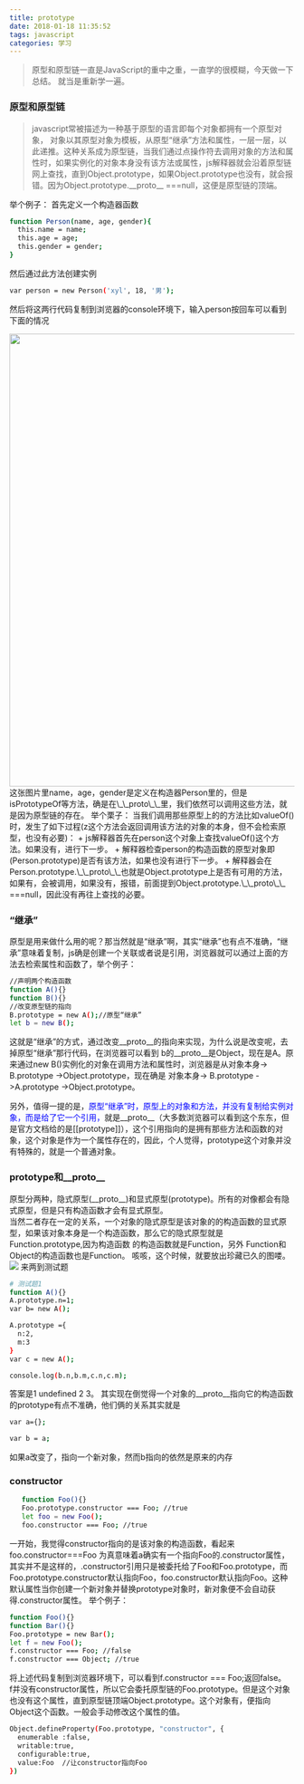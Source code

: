 ```yaml
---
title: prototype
date: 2018-01-18 11:35:52
tags: javascript
categories: 学习
---
```


>原型和原型链一直是JavaScript的重中之重，一直学的很模糊，今天做一下总结。
> 就当是重新学一遍。

<!--more-->

### 原型和原型链
>javascript常被描述为一种基于原型的语言即每个对象都拥有一个原型对象，
>对象以其原型对象为模板，从原型“继承”方法和属性，一层一层，以此递推。这种关系成为原型链，当我们通过点操作符去调用对象的方法和属性时，如果实例化的对象本身没有该方法或属性，js解释器就会沿着原型链网上查找，直到Object.prototype，如果Object.prototype也没有，就会报错。因为Object.prototype.\_\_proto\_\_ ===null，这便是原型链的顶端。

举个例子：
首先定义一个构造器函数
```bash
function Person(name, age, gender){
  this.name = name;
  this.age = age;
  this.gender = gender;
}

```
然后通过此方法创建实例

```bash
var person = new Person('xyl', 18, '男');
```
然后将这两行代码复制到浏览器的console环境下，输入person按回车可以看到下面的情况

<img src="https://xuyonglinblog.oss-cn-beijing.aliyuncs.com/prototype1.png" width="800">
这张图片里name，age，gender是定义在构造器Person里的，但是isPrototypeOf等方法，确是在\_\_proto\_\_里，我们依然可以调用这些方法，就是因为原型链的存在。
举个栗子：
当我们调用那些原型上的的方法比如valueOf()时，发生了如下过程(z这个方法会返回调用该方法的对象的本身，但不会检索原型，也没有必要)：
+ js解释器首先在person这个对象上查找valueOf()这个方法。如果没有，进行下一步。
+ 解释器检查person的构造函数的原型对象即(Person.prototype)是否有该方法，如果也没有进行下一步。
+ 解释器会在Person.prototype.\_\_proto\_\_也就是Object.prototype上是否有可用的方法，如果有，会被调用，如果没有，报错，前面提到Object.prototype.\_\_proto\_\_ ===null，因此没有再往上查找的必要。


### “继承”
原型是用来做什么用的呢？那当然就是“继承”啊，其实“继承”也有点不准确，“继承”意味着复制，js确是创建一个关联或者说是引用，浏览器就可以通过上面的方法去检索属性和函数了，举个例子：
```bash
//声明两个构造函数
function A(){}
function B(){}
//改变原型链的指向
B.prototype = new A();//原型“继承”
let b = new B();
```
这就是“继承”的方式，通过改变\_\_proto\_\_的指向来实现，为什么说是改变呢，去掉原型“继承”那行代码，在浏览器可以看到 b的\_\_proto\_\_是Object，现在是A。原来通过new B()实例化的对象在调用方法和属性时，浏览器是从对象本身-> B.prototype ->Object.prototype，现在确是 对象本身-> B.prototype ->A.prototype ->Object.prototype。
<br>

另外，值得一提的是，<font color="blue">原型“继承”时，原型上的对象和方法，并没有复制给实例对象，而是给了它一个引用，</font>就是\_\_proto\_\_（大多数浏览器可以看到这个东东，但是官方文档给的是[[prototype]]），这个引用指向的是拥有那些方法和函数的对象，这个对象是作为一个属性存在的，因此，个人觉得，prototype这个对象并没有特殊的，就是一个普通对象。



### prototype和\_\_proto\_\_

原型分两种，隐式原型(\_\_proto\_\_)和显式原型(prototype)。所有的对像都会有隐式原型，但是只有构造函数才会有显式原型。
<br>当然二者存在一定的关系，一个对象的隐式原型是该对象的的构造函数的显式原型，如果该对象本身是一个构造函数，那么它的隐式原型就是Function.prototype,因为构造函数 的构造函数就是Function，另外 Function和Object的构造函数也是Function。
咳咳，这个时候，就要放出珍藏已久的图喽。
![](https://xuyonglinblog.oss-cn-beijing.aliyuncs.com/prototype.jpg)
来两到测试题
```bash
# 测试题1
function A(){}
A.prototype.n=1;
var b= new A();

A.prototype ={
  n:2,
  m:3
}
var c = new A();

console.log(b.n,b.m,c.n,c.m);

```
答案是1 undefined 2 3。
其实现在倒觉得一个对象的__proto__指向它的构造函数的prototype有点不准确，他们俩的关系其实就是
```bash
var a={};

var b = a;


```
如果a改变了，指向一个新对象，然而b指向的依然是原来的内存
### constructor

```bash
   function Foo(){}
   Foo.prototype.constructor === Foo; //true
   let foo = new Foo();
   foo.constructor === Foo; //true
```
一开始，我觉得constructor指向的是该对象的构造函数，看起来foo.constructor===Foo 为真意味着a确实有一个指向Foo的.constructor属性，其实并不是这样的，.constructor引用只是被委托给了Foo和Foo.prototype，而Foo.prototype.constructor默认指向Foo，foo.constructor默认指向Foo。这种默认属性当你创建一个新对象并替换prototype对象时，新对象便不会自动获得.constructor属性。
举个例子：

```bash
function Foo(){}
function Bar(){}
Foo.prototype = new Bar();
let f = new Foo();
f.constructor === Foo; //false
f.constructor === Object; //true

```

将上述代码复制到浏览器环境下，可以看到f.constructor === Foo;返回false。<br>
f并没有constructor属性，所以它会委托原型链的Foo.prototype。但是这个对象也没有这个属性，直到原型链顶端Object.prototype。这个对象有，便指向 Object这个函数。一般会手动修改这个属性的值。
```bash
Object.defineProperty(Foo.prototype, "constructor", {
  enumerable :false,
  writable:true,
  configurable:true,
  value:Foo  //让constructor指向Foo
})

```
